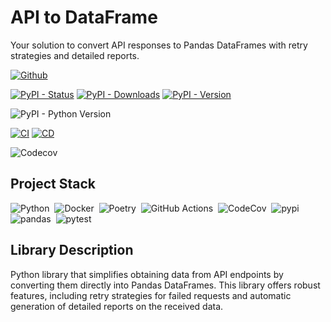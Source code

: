 # API to DataFrame
Your solution to convert API responses to Pandas DataFrames with retry strategies and detailed reports.

[![Github](https://img.shields.io/badge/-Go_to_Github_repository-05122A?style=flat&logo=github)](https://github.com/IvanildoBarauna/api-to-dataframe)

[![PyPI - Status](https://img.shields.io/pypi/status/api-to-dataframe?style=for-the-badge&logo=pypi)](https://pypi.org/project/api-to-dataframe/)
[![PyPI - Downloads](https://img.shields.io/pypi/dm/api-to-dataframe?style=for-the-badge&logo=pypi)](https://pypi.org/project/api-to-dataframe/)
[![PyPI - Version](https://img.shields.io/pypi/v/api-to-dataframe?style=for-the-badge&logo=pypi)](https://pypi.org/project/api-to-dataframe/#history)

![PyPI - Python Version](https://img.shields.io/pypi/pyversions/api-to-dataframe?style=for-the-badge&logo=python)

[![CI](https://img.shields.io/github/actions/workflow/status/IvanildoBarauna/api-to-dataframe/CI.yaml?&style=for-the-badge&logo=githubactions&cacheSeconds=60&label=Tests+and+pre+build)](https://github.com/IvanildoBarauna/api-to-dataframe/actions/workflows/CI.yaml)
[![CD](https://img.shields.io/github/actions/workflow/status/IvanildoBarauna/api-to-dataframe/CD.yaml?&style=for-the-badge&logo=githubactions&cacheSeconds=60&event=release&label=Package_publication)](https://github.com/IvanildoBarauna/api-to-dataframe/actions/workflows/CD.yaml)

![Codecov](https://img.shields.io/codecov/c/github/IvanildoBarauna/api-to-dataframe?style=for-the-badge&logo=codecov)

## Project Stack

![Python](https://img.shields.io/badge/-Python-05122A?style=flat&logo=python)&nbsp;
![Docker](https://img.shields.io/badge/-Docker-05122A?style=flat&logo=docker)&nbsp;
![Poetry](https://img.shields.io/badge/-Poetry-05122A?style=flat&logo=poetry)&nbsp;
![GitHub Actions](https://img.shields.io/badge/-GitHub_Actions-05122A?style=flat&logo=githubactions)&nbsp; 
![CodeCov](https://img.shields.io/badge/-CodeCov-05122A?style=flat&logo=codecov)&nbsp;
![pypi](https://img.shields.io/badge/-pypi-05122A?style=flat&logo=pypi)&nbsp;
![pandas](https://img.shields.io/badge/-pandas-05122A?style=flat&logo=pandas)&nbsp;
![pytest](https://img.shields.io/badge/-pytest-05122A?style=flat&logo=pytest)&nbsp;



## Library Description

Python library that simplifies obtaining data from API endpoints by converting them directly into Pandas DataFrames. This library offers robust features, including retry strategies for failed requests and automatic generation of detailed reports on the received data.

